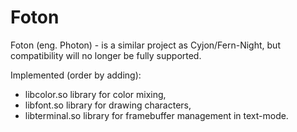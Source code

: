 # Foton

Foton (eng. Photon) - is a similar project as Cyjon/Fern-Night, but compatibility will no longer be fully supported.

Implemented (order by adding):

- libcolor.so library for color mixing,
- libfont.so library for drawing characters,
- libterminal.so library for framebuffer management in text-mode.